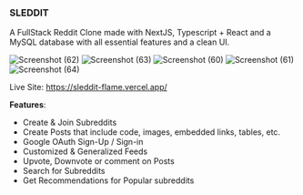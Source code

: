 ### SLEDDIT ###
A FullStack Reddit Clone made with NextJS, Typescript + React and a MySQL database with all essential features and a clean UI.

![Screenshot (62)](https://github.com/shabbirflow/Sleddit/assets/115451412/49df1d16-ed13-4371-80c9-0ded7b378e58)
![Screenshot (63)](https://github.com/shabbirflow/Sleddit/assets/115451412/2c89941d-b781-41a3-9c71-c4eaac978911)
![Screenshot (60)](https://github.com/shabbirflow/Sleddit/assets/115451412/18d697a3-67ff-4e9c-9d30-36b8b0fbc342)
![Screenshot (61)](https://github.com/shabbirflow/Sleddit/assets/115451412/ea091bec-cb2b-40f5-802f-01a6444194d9)
![Screenshot (64)](https://github.com/shabbirflow/Sleddit/assets/115451412/8090c24b-b640-4007-ab1b-050654899833)

Live Site: https://sleddit-flame.vercel.app/

**Features**: 
- Create & Join Subreddits
- Create Posts that include code, images, embedded links, tables, etc.
- Google OAuth Sign-Up / Sign-in
- Customized & Generalized Feeds
- Upvote, Downvote or comment on Posts
- Search for Subreddits
- Get Recommendations for Popular subreddits


